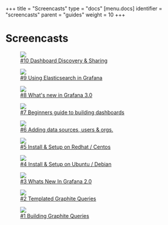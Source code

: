 +++
title = "Screencasts"
type = "docs"
[menu.docs]
identifier = "screencasts"
parent = "guides"
weight = 10
+++

# Screencasts

<div class="video-card-container">
  <figure class="video-card">
    <a href="https://youtu.be/iUj6DwfBh88?list=PLDGkOdUX1Ujo3wHw9-z5Vo12YLqXRjzg2" target="_blank" rel="noopener noreferrer">
      <img src="/img/docs/v4/screencast_generic.png">
      <i class="fa fa-play"></i>
    </a>
    <figcaption>
       <a href="https://youtu.be/iUj6DwfBh88?list=PLDGkOdUX1Ujo3wHw9-z5Vo12YLqXRjzg2" target="_blank" rel="noopener noreferrer">
        #10 Dashboard Discovery & Sharing
       </a>
    </figcaption>
  </figure>
  <figure class="video-card">
    <a href="https://youtu.be/d6KicssNzxM?list=PLDGkOdUX1Ujo3wHw9-z5Vo12YLqXRjzg2" target="_blank" rel="noopener noreferrer">
      <img src="/img/docs/v4/screencast_generic.png">
      <i class="fa fa-play"></i>
    </a>
    <figcaption>
       <a href="https://youtu.be/d6KicssNzxM?list=PLDGkOdUX1Ujo3wHw9-z5Vo12YLqXRjzg2" target="_blank" rel="noopener noreferrer">
        #9 Using Elasticsearch in Grafana
       </a>
    </figcaption>
  </figure>
  <figure class="video-card">
    <a href="https://youtu.be/1kJyQKgk_oY?list=PLDGkOdUX1Ujo3wHw9-z5Vo12YLqXRjzg2" target="_blank" rel="noopener noreferrer">
      <img src="/img/docs/v4/screencast_generic.png">
      <i class="fa fa-play"></i>
    </a>
    <figcaption>
       <a href="https://youtu.be/1kJyQKgk_oY?list=PLDGkOdUX1Ujo3wHw9-z5Vo12YLqXRjzg2" target="_blank" rel="noopener noreferrer">
        #8 What's new in Grafana 3.0
       </a>
    </figcaption>
  </figure>
  <figure class="video-card">
    <a href="https://youtu.be/sKNZMtoSHN4?list=PLDGkOdUX1Ujo3wHw9-z5Vo12YLqXRjzg2" target="_blank" rel="noopener noreferrer">
      <img src="/img/docs/v4/screencast_generic.png">
      <i class="fa fa-play"></i>
    </a>
    <figcaption>
       <a href="https://youtu.be/sKNZMtoSHN4?list=PLDGkOdUX1Ujo3wHw9-z5Vo12YLqXRjzg2" target="_blank" rel="noopener noreferrer">
        #7 Beginners guide to building dashboards
       </a>
    </figcaption>
  </figure>
  <figure class="video-card">
    <a href="https://youtu.be/9ZCMVNxUf6s?list=PLDGkOdUX1Ujo3wHw9-z5Vo12YLqXRjzg2" target="_blank" rel="noopener noreferrer">
      <img src="/img/docs/v4/screencast_generic.png">
      <i class="fa fa-play"></i>
    </a>
    <figcaption>
       <a href="https://youtu.be/9ZCMVNxUf6s?list=PLDGkOdUX1Ujo3wHw9-z5Vo12YLqXRjzg2" target="_blank" rel="noopener noreferrer">
        #6 Adding data sources, users & orgs.
       </a>
    </figcaption>
  </figure>
  <figure class="video-card">
    <a href="https://youtu.be/E-gMFv84FE8?list=PLDGkOdUX1Ujo3wHw9-z5Vo12YLqXRjzg2" target="_blank" rel="noopener noreferrer">
      <img src="/img/docs/v4/screencast_generic.png">
      <i class="fa fa-play"></i>
    </a>
    <figcaption>
       <a href="https://youtu.be/E-gMFv84FE8?list=PLDGkOdUX1Ujo3wHw9-z5Vo12YLqXRjzg2" target="_blank" rel="noopener noreferrer">
       #5 Install & Setup on Redhat / Centos
       </a>
    </figcaption>
  </figure>
  <figure class="video-card">
    <a href="https://youtu.be/JY22EBOR9hQ?list=PLDGkOdUX1Ujo3wHw9-z5Vo12YLqXRjzg2" target="_blank" rel="noopener noreferrer">
      <img src="/img/docs/v4/screencast_generic.png">
      <i class="fa fa-play"></i>
    </a>
    <figcaption>
       <a href="https://youtu.be/JY22EBOR9hQ?list=PLDGkOdUX1Ujo3wHw9-z5Vo12YLqXRjzg2" target="_blank" rel="noopener noreferrer">
       #4 Install & Setup on Ubuntu / Debian
       </a>
    </figcaption>
  </figure>
  <figure class="video-card">
    <a href="https://youtu.be/FC13uhFRsVw?list=PLDGkOdUX1Ujo3wHw9-z5Vo12YLqXRjzg2" target="_blank" rel="noopener noreferrer">
      <img src="/img/docs/v4/screencast_generic.png">
      <i class="fa fa-play"></i>
    </a>
    <figcaption>
       <a href="https://youtu.be/FC13uhFRsVw?list=PLDGkOdUX1Ujo3wHw9-z5Vo12YLqXRjzg2" target="_blank" rel="noopener noreferrer">
       #3 Whats New In Grafana 2.0
       </a>
    </figcaption>
  </figure>
  <figure class="video-card">
    <a href="https://youtu.be/FhNUrueWwOk?list=PLDGkOdUX1Ujo3wHw9-z5Vo12YLqXRjzg2" target="_blank" rel="noopener noreferrer">
      <img src="/img/docs/v4/screencast_generic.png">
      <i class="fa fa-play"></i>
    </a>
    <figcaption>
       <a href="https://youtu.be/FhNUrueWwOk?list=PLDGkOdUX1Ujo3wHw9-z5Vo12YLqXRjzg2" target="_blank" rel="noopener noreferrer">
       #2 Templated Graphite Queries
       </a>
    </figcaption>
  </figure>
  <figure class="video-card">
    <a href="https://youtu.be/mgcJPREl3CU?list=PLDGkOdUX1Ujo3wHw9-z5Vo12YLqXRjzg2" target="_blank" rel="noopener noreferrer">
      <img src="/img/docs/v4/screencast_generic.png">
      <i class="fa fa-play"></i>
    </a>
    <figcaption>
       <a href="https://youtu.be/mgcJPREl3CU?list=PLDGkOdUX1Ujo3wHw9-z5Vo12YLqXRjzg2" target="_blank" rel="noopener noreferrer">
       #1 Building Graphite Queries
       </a>
    </figcaption>
  </figure>
</div>

